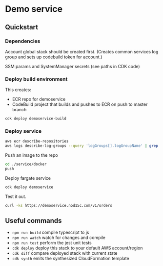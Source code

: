 # Demo service

## Quickstart

### Dependencies

Account global stack should be created first. (Creates common services log group and sets up codebuild token for account.)

SSM params and SystemManager secrets (see paths in CDK code)

### Deploy build environment

This creates:

- ECR repo for demoservice
- CodeBuild project that builds and pushes to ECR on push to master branch

```bash
cdk deploy demoservice-build
```

### Deploy service

```bash
aws ecr describe-repositories
aws logs describe-log-groups --query 'logGroups[].logGroupName' | grep 'services'
```

Push an image to the repo

```bash
cd ./service/docker
push
```

Deploy fargate service

```bash
cdk deploy demoservice
```

Test it out.

```bash
curl -ks https://demoservice.nod15c.com/v1/orders
```

## Useful commands

- `npm run build` compile typescript to js
- `npm run watch` watch for changes and compile
- `npm run test` perform the jest unit tests
- `cdk deploy` deploy this stack to your default AWS account/region
- `cdk diff` compare deployed stack with current state
- `cdk synth` emits the synthesized CloudFormation template
